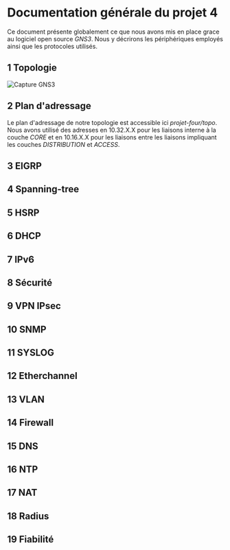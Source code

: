 # Documentation générale du projet 4

Ce document présente globalement ce que nous avons mis en place grace au logiciel open source *GNS3*. Nous y décrirons les périphériques employés ainsi que les protocoles utilisés.

## 1 Topologie

![Capture GNS3](https://github.com/reseau-2020/projet-four/tree/master/topo/topologie.png?raw=True)

## 2 Plan d'adressage

Le plan d'adressage de notre topologie est accessible ici *projet-four/topo*. Nous avons utilisé des adresses en 10.32.X.X pour les liaisons interne à la couche *CORE* et en 10.16.X.X pour les liaisons entre les liaisons impliquant les couches *DISTRIBUTION* et *ACCESS*.

## 3 EIGRP
## 4 Spanning-tree
## 5 HSRP
## 6 DHCP
## 7 IPv6
## 8 Sécurité
## 9 VPN IPsec
## 10 SNMP
## 11 SYSLOG
## 12 Etherchannel
## 13 VLAN
## 14 Firewall
## 15 DNS
## 16 NTP
## 17 NAT
## 18 Radius
## 19 Fiabilité

